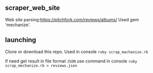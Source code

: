 ## scraper_web_site

Web site parsing:https://pitchfork.com/reviews/albums/
Used gem 'mechanize'.

## launching

Clone or download this repo.
Used in console `ruby scrap_machanize.rb`

If need get result in file format  `JSON` use command in console `ruby scrap_mechanize.rb > reviews.json`

